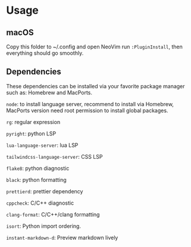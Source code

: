 # Usage
## macOS
Copy this folder to ~/.config and open NeoVim run `:PluginInstall`, then everything should go smoothly.
## Dependencies
These dependencies can be installed via your favorite package manager such as: Homebrew and MacPorts.

`node`: to install language server, recommend to install via Homebrew, MacPorts version need root permission to install global packages.

`rg`: regular expression

`pyright`: python LSP

`lua-language-server`: lua LSP

`tailwindcss-language-server`: CSS LSP

`flake8`: python diagnostic

`black`: python formatting

`prettierd`: prettier dependency

`cppcheck`: C/C++ diagnostic

`clang-format`: C/C++/clang formatting

`isort`: Python import ordering.

`instant-markdown-d`: Preview markdown lively
